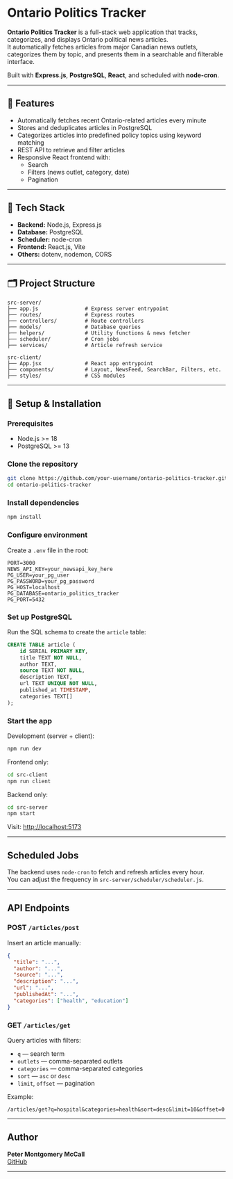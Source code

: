 # Ontario Politics Tracker

**Ontario Politics Tracker** is a full-stack web application that tracks, categorizes, and displays Ontario political news articles.\
It automatically fetches articles from major Canadian news outlets, categorizes them by topic, and presents them in a searchable and filterable interface.

Built with **Express.js**, **PostgreSQL**, **React**, and scheduled with **node-cron**.

---

## 🚀 Features

- Automatically fetches recent Ontario-related articles every minute
- Stores and deduplicates articles in PostgreSQL
- Categorizes articles into predefined policy topics using keyword matching
- REST API to retrieve and filter articles
- Responsive React frontend with:
  - Search
  - Filters (news outlet, category, date)
  - Pagination

---

## 🧰 Tech Stack

- **Backend:** Node.js, Express.js
- **Database:** PostgreSQL
- **Scheduler:** node-cron
- **Frontend:** React.js, Vite
- **Others:** dotenv, nodemon, CORS

---

## 🗂️ Project Structure

```
src-server/
├── app.js               # Express server entrypoint
├── routes/              # Express routes
├── controllers/         # Route controllers
├── models/              # Database queries
├── helpers/             # Utility functions & news fetcher
├── scheduler/           # Cron jobs
├── services/            # Article refresh service

src-client/
├── App.jsx              # React app entrypoint
├── components/          # Layout, NewsFeed, SearchBar, Filters, etc.
├── styles/              # CSS modules
```

---

## 📝 Setup & Installation

### Prerequisites

- Node.js >= 18
- PostgreSQL >= 13

### Clone the repository

```bash
git clone https://github.com/your-username/ontario-politics-tracker.git
cd ontario-politics-tracker
```

### Install dependencies

```bash
npm install
```

### Configure environment

Create a `.env` file in the root:

```env
PORT=3000
NEWS_API_KEY=your_newsapi_key_here
PG_USER=your_pg_user
PG_PASSWORD=your_pg_password
PG_HOST=localhost
PG_DATABASE=ontario_politics_tracker
PG_PORT=5432
```

### Set up PostgreSQL

Run the SQL schema to create the `article` table:

```sql
CREATE TABLE article (
    id SERIAL PRIMARY KEY,
    title TEXT NOT NULL,
    author TEXT,
    source TEXT NOT NULL,
    description TEXT,
    url TEXT UNIQUE NOT NULL,
    published_at TIMESTAMP,
    categories TEXT[]
);
```

### Start the app

Development (server + client):

```bash
npm run dev
```

Frontend only:

```bash
cd src-client
npm run client
```

Backend only:

```bash
cd src-server
npm start
```

Visit: [http://localhost:5173](http://localhost:5173)

---

## Scheduled Jobs

The backend uses `node-cron` to fetch and refresh articles every hour.\
You can adjust the frequency in `src-server/scheduler/scheduler.js`.

---

## API Endpoints

### POST `/articles/post`

Insert an article manually:

```json
{
  "title": "...",
  "author": "...",
  "source": "...",
  "description": "...",
  "url": "...",
  "publishedAt": "...",
  "categories": ["health", "education"]
}
```

### GET `/articles/get`

Query articles with filters:

- `q` — search term
- `outlets` — comma-separated outlets
- `categories` — comma-separated categories
- `sort` — `asc` or `desc`
- `limit`, `offset` — pagination

Example:

```
/articles/get?q=hospital&categories=health&sort=desc&limit=10&offset=0
```

---

## Author

**Peter Montgomery McCall**\
[GitHub](https://github.com/your-username)

---